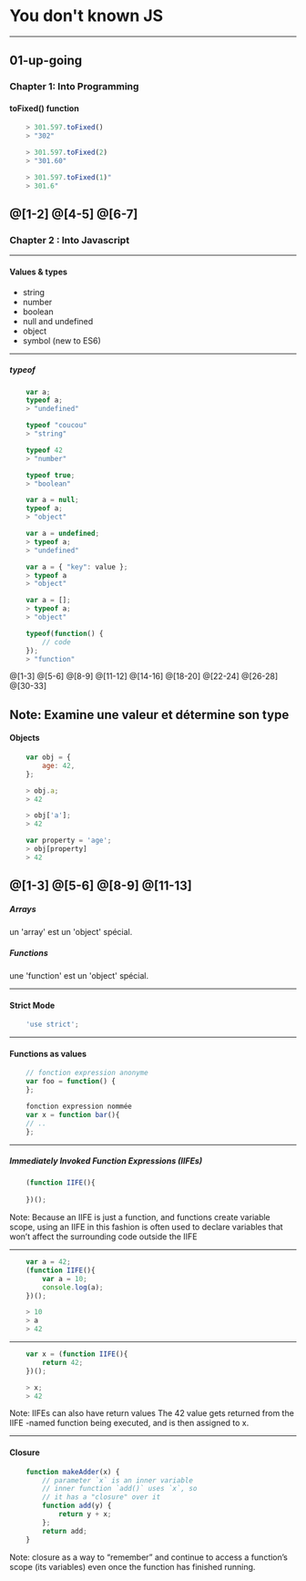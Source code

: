 # You don't known JS

---

## 01-up-going

### Chapter 1: Into Programming

#### toFixed() function

```js
    > 301.597.toFixed()
    > "302"

    > 301.597.toFixed(2)
    > "301.60"

    > 301.597.toFixed(1)"
    > 301.6"
```
@[1-2]
@[4-5]
@[6-7]
---
### Chapter 2 : Into Javascript
---
#### Values & types

* string
* number
* boolean
* null and undefined
* object
* symbol (new to ES6)

---
##### typeof

```js
    var a;
    typeof a;
    > "undefined"

    typeof "coucou"
    > "string"

    typeof 42
    > "number"

    typeof true;
    > "boolean"

    var a = null;
    typeof a;
    > "object"

    var a = undefined;
    > typeof a;
    > "undefined"

    var a = { "key": value };
    > typeof a
    > "object"

    var a = [];
    > typeof a;
    > "object"

    typeof(function() {        
        // code
    });
    > "function"
```
@[1-3]
@[5-6]
@[8-9]
@[11-12]
@[14-16]
@[18-20]
@[22-24]
@[26-28]
@[30-33]

Note:
Examine une valeur et détermine son type
---
#### Objects

```js
    var obj = {
        age: 42,
    };

    > obj.a;
    > 42

    > obj['a'];
    > 42

    var property = 'age';
    > obj[property]
    > 42
```
@[1-3]
@[5-6]
@[8-9]
@[11-13]
---
##### Arrays

un 'array' est un 'object' spécial.

##### Functions

une 'function' est un 'object' spécial.
<!-- 
#### Built-in Type methods

#### Comparing Values

##### Coercion

#### Variables

##### Function Scopes

###### Hoisting
-->
---
#### Strict Mode

```js
    'use strict';
```
---
#### Functions as values

```js
    // fonction expression anonyme
    var foo = function() {
    };

    fonction expression nommée
    var x = function bar(){
    // ..
    };
```
---
##### Immediately Invoked Function Expressions (IIFEs)

```js
    (function IIFE(){
        
    })();
```

Note:
Because an IIFE is just a function, and functions create variable scope, 
using an IIFE in this fashion is often used to declare variables that won’t affect the surrounding code outside the IIFE

---
```js
    var a = 42;
    (function IIFE(){
        var a = 10;
        console.log(a);
    })();

    > 10
    > a
    > 42
```
---
```js
    var x = (function IIFE(){
        return 42;
    })();

    > x; 
    > 42
```

Note:
IIFEs can also have return values
The 42 value gets returned from the IIFE -named function being executed, and is then assigned to x.

---
#### Closure

```js
    function makeAdder(x) {
        // parameter `x` is an inner variable
        // inner function `add()` uses `x`, so
        // it has a "closure" over it
        function add(y) {
            return y + x;
        };
        return add;
    }
```
Note:
closure as a way to “remember” and continue to
access a function’s scope (its variables) even once the function has finished running.